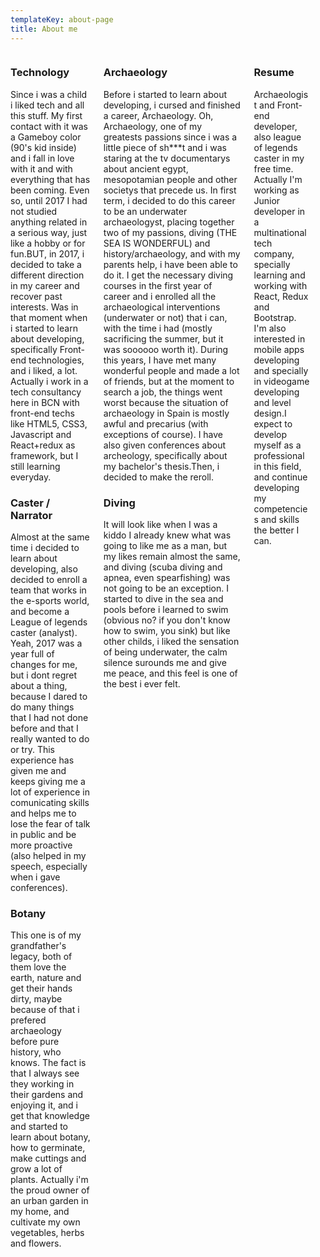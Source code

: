 ```yaml
---
templateKey: about-page
title: About me
---
```


<div class="columns">
<div id="column1" class="toggle column columnToggle">
<div id="technology" class="toggle">

### Technology

Since i was a child i liked tech and all this stuff. My first contact with it was a Gameboy color (90's kid inside) and i fall in love with it and with everything that has been coming. 
Even so, until 2017 I had not studied anything related in a serious way, just like a hobby or for fun.BUT, in 2017, i decided to take a different direction in my career and recover past interests. Was in that moment when i started to learn about developing, specifically Front-end technologies, and i liked, a lot.
Actually i work in a tech consultancy here in BCN with front-end techs like HTML5, CSS3, Javascript and React+redux as framework, but I still learning everyday.

</div>
<div id="caster" class="toggle">

### Caster / Narrator

Almost at the same time i decided to learn about developing, also decided to enroll a team that works in the e-sports world, and become a League of legends caster (analyst). 
Yeah, 2017 was a year full of changes for me, but i dont regret about a thing, because I dared to do many things that I had not done before and that I really wanted to do or try. This experience has given me and keeps giving me a lot of experience in comunicating skills and helps me to lose the fear of talk in public and be more proactive (also helped in my speech, especially when i gave conferences).

</div>
<div id="botany" class="toggle">

### Botany

This one is of my grandfather's legacy, both of them love the earth, nature and get their hands dirty, maybe because of that i prefered archaeology before pure history, who knows.
The fact is that I always see they working in their gardens and enjoying it, and i get that knowledge and started to learn about botany, how to germinate, make cuttings and grow a lot of plants. Actually i'm the proud owner of an urban garden in my home, and cultivate my own vegetables, herbs and flowers.

</div>
</div>
<div id="column2" class="toggle column columnToggle">
<div id="archaeology" class="toggle">

### Archaeology

Before i started to learn about developing, i cursed and finished a career, Archaeology. Oh, Archaeology, one of my greatests passions since i was a little piece of sh***t and i was staring at the tv documentarys about ancient egypt, mesopotamian people and other societys that precede us. 
In first term, i decided to do this career to be an underwater archaeologyst, placing together two of my passions, diving (THE SEA IS WONDERFUL) and history/archaeology, and with my parents help, i have been able to do it. 
I get the necessary diving courses in the first year of career and i enrolled all the archaeological interventions (underwater or not) that i can, with the time i had (mostly sacrificing the summer, but it was soooooo worth it).
During this years, I have met many wonderful people and made a lot of friends, but at the moment to search a job, the things went worst because the situation of archaeology in Spain is mostly awful and precarius (with exceptions of course).
I have also given conferences about archeology, specifically about my bachelor's thesis.Then, i decided to make the reroll.
</div>
<div id="diving" class="toggle">

### Diving

It will look like when I was a kiddo I already knew what was going to like me as a man, but my likes remain almost the same, and diving (scuba diving and apnea, even spearfishing) was not going to be an exception.
I started to dive in the sea and pools before i learned to swim (obvious no? if you don't know how to swim, you sink) but like other childs, i liked the sensation of being underwater, the calm silence surounds me and give me peace, and this feel is one of the best i ever felt.
</div>
</div>
<div id="column3" class="toggle column is-hidden columnToggle"><div id="resume" class="toggle3">

### Resume

Archaeologist and Front-end developer, also league of legends caster in my free time. Actually I'm working as Junior developer in a multinational tech company, specially learning and working with React, Redux and Bootstrap. I'm also interested in mobile apps developing and specially in videogame developing and level design.I expect to develop myself as a professional in this field, and continue developing my competencies and skills the better I can.
</div>
</div>
<div id="column4" class="toggle column is-hidden columnToggle">
<div id="resume" class="toggle">
<figure class="image is-2by4">
<img src="https://cdn-images-1.medium.com/max/1200/1*VeM-5lsAtrrJ4jXH96h5kg.png" />
</figure>
</div>
</div></div>
